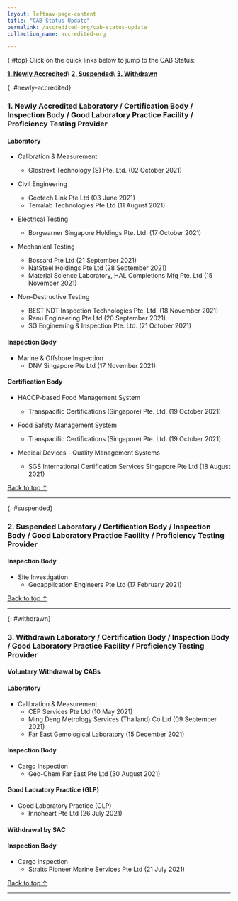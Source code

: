 ```yaml
---
layout: leftnav-page-content
title: "CAB Status Update"
permalink: /accredited-org/cab-status-update
collection_name: accredited-org

---
```


{:#top}
Click on the quick links below to jump to the CAB Status:

**[1. Newly Accredited](#newly-accredited)**\\
**[2. Suspended](#suspended)**\\
**[3. Withdrawn](#withdrawn)**


{: #newly-accredited}
### 1. Newly Accredited Laboratory / Certification Body / Inspection Body / Good Laboratory Practice Facility / Proficiency Testing Provider 
   

#### Laboratory

* Calibration & Measurement 
  * Glostrext Technology (S) Pte. Ltd. (02 October 2021)


* Civil Engineering 
  * Geotech Link Pte Ltd (03 June 2021)
  * Terralab Technologies Pte Ltd (11 August 2021)


* Electrical Testing
  * Borgwarner Singapore Holdings Pte. Ltd. (17 October 2021)


* Mechanical Testing
  * Bossard Pte Ltd (21 September 2021)
  * NatSteel Holdings Pte Ltd (28 September 2021)
  * Material Science Laboratory, HAL Completions Mfg Pte. Ltd (15 November 2021)
  

* Non-Destructive Testing
  * BEST NDT Inspection Technologies Pte. Ltd. (18 November 2021)
  * Renu Engineering Pte Ltd (20 September 2021)
  * SG Engineering & Inspection Pte. Ltd. (21 October 2021)




#### Inspection Body

* Marine & Offshore Inspection
  * DNV Singapore Pte Ltd (17 November 2021)




#### Certification Body

* HACCP-based Food Management System
  * Transpacific Certifications (Singapore) Pte. Ltd. (19 October 2021)


* Food Safety Management System
  * Transpacific Certifications (Singapore) Pte. Ltd. (19 October 2021)


* Medical Devices - Quality Management Systems
  * SGS International Certification Services Singapore Pte Ltd (18 August 2021)

     

[Back to top ↑](#top)

---

{: #suspended}
### 2. Suspended Laboratory /  Certification Body / Inspection Body / Good Laboratory Practice Facility / Proficiency Testing Provider


#### Inspection Body

* Site Investigation
  * Geoapplication Engineers Pte Ltd (17 February 2021)
 

[Back to top ↑](#top)

---

{: #withdrawn}
### 3. Withdrawn Laboratory / Certification Body / Inspection Body / Good Laboratory Practice Facility / Proficiency Testing Provider


#### **Voluntary Withdrawal by CABs**

#### Laboratory

* Calibration & Measurement
  * CEP Services Pte Ltd (10 May 2021)
  * Ming Deng Metrology Services (Thailand) Co Ltd (09 September 2021)
  * Far East Gemological Laboratory (15 December 2021)
  

#### Inspection Body

* Cargo Inspection
  * Geo-Chem Far East Pte Ltd (30 August 2021)


#### Good Laoratory Practice (GLP)

* Good Laboratory Practice (GLP)
  * Innoheart Pte Ltd (26 July 2021)



#### **Withdrawal by SAC**

#### Inspection Body

* Cargo Inspection
  * Straits Pioneer Marine Services Pte Ltd (21 July 2021)

  

[Back to top ↑](#top)

---

